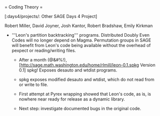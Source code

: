 = Coding Theory =

[:days4/projects/: Other SAGE Days 4 Project]


Robert Miller, David Joyner, Josh Kantor, Robert Bradshaw, Emily Kirkman

 * '''Leon's partition backtracking''' programs. Distributed Doubly Even Codes will no longer depend on Magma. Permutation groups in SAGE will benefit from Leon's code being available without the overhead of pexpect or reading/writing files.

   * After a month (@&#%!), [http://sage.math.washington.edu/home/rlmill/leon-0.1.spkg Version 0.1] spkg! Exposes desauto and wtdist programs.

   * spkg exposes modified desauto and wtdist, which do not read from or write to file.

   * First attempt at Pyrex wrapping showed that Leon's code, as is, is nowhere near ready for release as a dynamic library.

   * Next step: investigate documented bugs in the original code.
